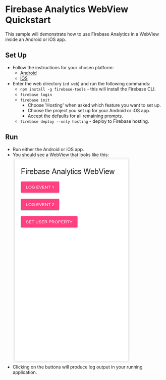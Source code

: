 # Firebase Analytics WebView Quickstart

This sample will demonstrate how to use Firebase Analytics in a WebView
inside an Android or iOS app.

## Set Up

  * Follow the instructions for your chosen platform:
    * [Android](android/README.md)
    * [iOS](ios/README.md)
  * Enter the web directory (`cd web`) and run the following commands:
    * `npm install -g firebase-tools` - this will install the Firebase CLI.
    * `firebase login`
    * `firebase init`
      * Choose 'Hosting' when asked which feature you want to set up.
      * Choose the project you set up for your Android or iOS app.
      * Accept the defaults for all remaining prompts.
    * `firebase deploy --only hosting` - deploy to Firebase hosting.

## Run

  * Run either the Android or iOS app.
  * You should see a WebView that looks like this:
    ![screenshot](screenshot.png)
  * Clicking on the buttons will produce log output in your
    running application.

